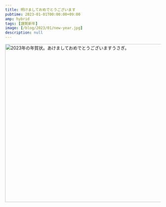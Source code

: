```yaml
---
title: 明けましておめでとうございます
pubtime: 2023-01-01T00:00:00+09:00
amp: hybrid
tags: [謹賀新年]
image: [/blog/2023/01/new-year.jpg]
description: null
---
```


<img alt="2023年の年賀状。あけましておめでとうございますうさぎ。" src="/blog/2023/01/new-year.jpg" width="512" height="512" center />
